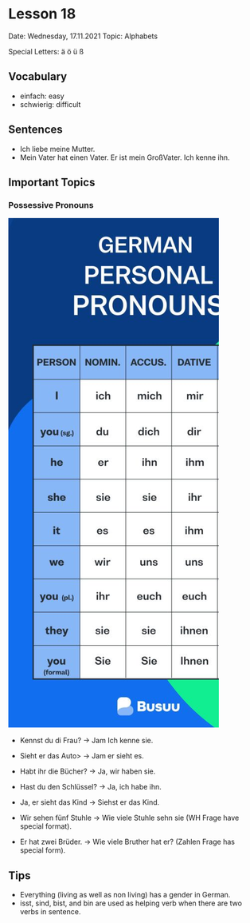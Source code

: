 # Lesson 18

Date: Wednesday, 17.11.2021
Topic: Alphabets

Special Letters: ä ö ü ß

## Vocabulary

- einfach: easy
- schwierig: difficult

## Sentences

- Ich liebe meine Mutter.
- Mein Vater hat einen Vater. Er ist mein GroßVater. Ich kenne ihn.

## Important Topics

### Possessive Pronouns

![possessive pronouns](./artifacts/lesson_18/personal_pronouns.jpeg)

- Kennst du di Frau? -> Jam Ich kenne sie.
- Sieht er das Auto> -> Jam er sieht es.
- Habt ihr die Bücher? -> Ja, wir haben sie.
- Hast du den Schlüssel? -> Ja, ich habe ihn.

- Ja, er sieht das Kind -> Siehst er das Kind.
- Wir sehen fünf Stuhle -> Wie viele Stuhle sehn sie (WH Frage have special format).
- Er hat zwei Brüder. -> Wie viele Bruther hat er? (Zahlen Frage has special form).

## Tips

- Everything (living as well as non living) has a gender in German.
- isst, sind, bist, and bin are used as helping verb when there are two verbs in sentence.
